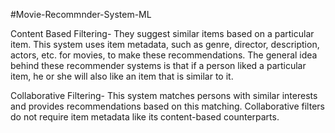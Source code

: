 #Movie-Recommnder-System-ML

Content Based Filtering- 
They suggest similar items based on a particular item. This system uses item metadata, such as genre, director, description, actors, etc. for movies, to make these recommendations. The general idea behind these recommender systems is that if a person liked a particular item, he or she will also like an item that is similar to it.

Collaborative Filtering- 
This system matches persons with similar interests and provides recommendations based on this matching. Collaborative filters do not require item metadata like its content-based counterparts.

 
 
 
